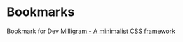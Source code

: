 # Bookmarks
Bookmark for Dev
[Milligram - A minimalist CSS framework ](http://milligram.github.io/index.html)
